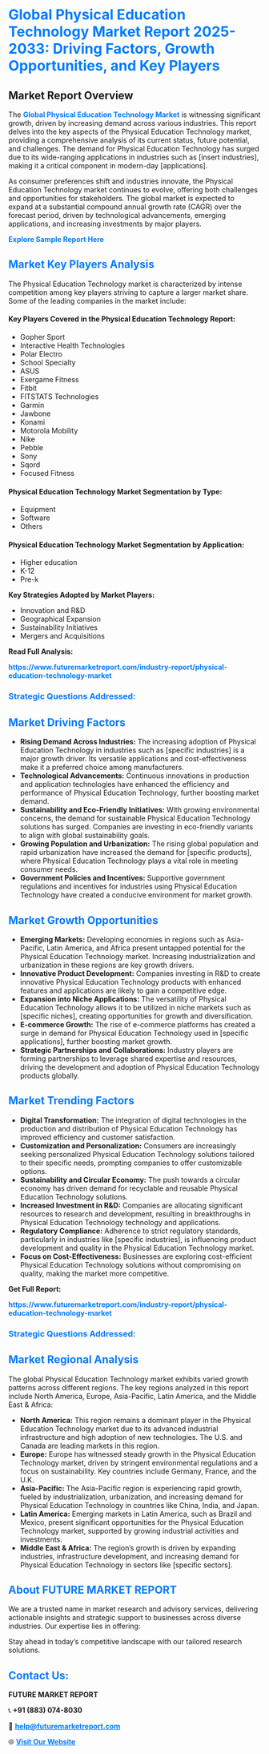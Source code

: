 <h1 style="color: #007BFF;">Global Physical Education Technology Market Report 2025-2033: Driving Factors, Growth Opportunities, and Key Players</h1>

<section id="overview">
<h2>Market Report Overview</h2>
<p>The <a href="https://www.futuremarketreport.com/industry-report/physical-education-technology-market" style="color: #007BFF; text-decoration: none;"><strong>Global Physical Education Technology Market</strong></a> is witnessing significant growth, driven by increasing demand across various industries. This report delves into the key aspects of the Physical Education Technology market, providing a comprehensive analysis of its current status, future potential, and challenges. The demand for Physical Education Technology has surged due to its wide-ranging applications in industries such as [insert industries], making it a critical component in modern-day [applications].</p>
<p>As consumer preferences shift and industries innovate, the Physical Education Technology market continues to evolve, offering both challenges and opportunities for stakeholders. The global market is expected to expand at a substantial compound annual growth rate (CAGR) over the forecast period, driven by technological advancements, emerging applications, and increasing investments by major players.</p>
</section>

<section id="overview">
<p><a href="https://www.futuremarketreport.com/request-sample/reportId=56883" style="color: #007BFF; text-decoration: none;"><strong>Explore Sample Report Here</strong></a></p>
</section>

<section id="key-players">
<h2 style="color: #007BFF;">Market Key Players Analysis</h2>
<p>The Physical Education Technology market is characterized by intense competition among key players striving to capture a larger market share. Some of the leading companies in the market include:</p>
<h4>Key Players Covered in the Physical Education Technology Report:</h4>
<ul><li>Gopher Sport</li><li>Interactive Health Technologies</li><li>Polar Electro</li><li>School Specialty</li><li>ASUS</li><li>Exergame Fitness</li><li>Fitbit</li><li>FITSTATS Technologies</li><li>Garmin</li><li>Jawbone</li><li>Konami</li><li>Motorola Mobility</li><li>Nike</li><li>Pebble</li><li>Sony</li><li>Sqord</li><li>Focused Fitness</li></ul>
<h4>Physical Education Technology Market Segmentation by Type:</h4>
<ul><li>Equipment</li><li>Software</li><li>Others</li></ul>

<h4>Physical Education Technology Market Segmentation by Application:</h4>
<ul><li>Higher education</li><li>K-12</li><li>Pre-k</li></ul>
<p><strong>Key Strategies Adopted by Market Players:</strong></p>
<ul>
<li>Innovation and R&D</li>
<li>Geographical Expansion</li>
<li>Sustainability Initiatives</li>
<li>Mergers and Acquisitions</li>
</ul>
</section>

<section>
<p><strong>Read Full Analysis: </strong></p><a href="https://www.futuremarketreport.com/industry-report/physical-education-technology-market" style="color: #007BFF; text-decoration: none;"><strong>https://www.futuremarketreport.com/industry-report/physical-education-technology-market</strong></a>
<h3 style="color: #007BFF;">Strategic Questions Addressed:</h3>
</section>

<section id="driving-factors">
<h2 style="color: #007BFF;">Market Driving Factors</h2>
<ul>
<li><strong>Rising Demand Across Industries:</strong> The increasing adoption of Physical Education Technology in industries such as [specific industries] is a major growth driver. Its versatile applications and cost-effectiveness make it a preferred choice among manufacturers.</li>
<li><strong>Technological Advancements:</strong> Continuous innovations in production and application technologies have enhanced the efficiency and performance of Physical Education Technology, further boosting market demand.</li>
<li><strong>Sustainability and Eco-Friendly Initiatives:</strong> With growing environmental concerns, the demand for sustainable Physical Education Technology solutions has surged. Companies are investing in eco-friendly variants to align with global sustainability goals.</li>
<li><strong>Growing Population and Urbanization:</strong> The rising global population and rapid urbanization have increased the demand for [specific products], where Physical Education Technology plays a vital role in meeting consumer needs.</li>
<li><strong>Government Policies and Incentives:</strong> Supportive government regulations and incentives for industries using Physical Education Technology have created a conducive environment for market growth.</li>
</ul>
</section>

<section id="growth-opportunities">
<h2 style="color: #007BFF;">Market Growth Opportunities</h2>
<ul>
<li><strong>Emerging Markets:</strong> Developing economies in regions such as Asia-Pacific, Latin America, and Africa present untapped potential for the Physical Education Technology market. Increasing industrialization and urbanization in these regions are key growth drivers.</li>
<li><strong>Innovative Product Development:</strong> Companies investing in R&D to create innovative Physical Education Technology products with enhanced features and applications are likely to gain a competitive edge.</li>
<li><strong>Expansion into Niche Applications:</strong> The versatility of Physical Education Technology allows it to be utilized in niche markets such as [specific niches], creating opportunities for growth and diversification.</li>
<li><strong>E-commerce Growth:</strong> The rise of e-commerce platforms has created a surge in demand for Physical Education Technology used in [specific applications], further boosting market growth.</li>
<li><strong>Strategic Partnerships and Collaborations:</strong> Industry players are forming partnerships to leverage shared expertise and resources, driving the development and adoption of Physical Education Technology products globally.</li>
</ul>
</section>

<section id="trending-factors">
<h2 style="color: #007BFF;">Market Trending Factors</h2>
<ul>
<li><strong>Digital Transformation:</strong> The integration of digital technologies in the production and distribution of Physical Education Technology has improved efficiency and customer satisfaction.</li>
<li><strong>Customization and Personalization:</strong> Consumers are increasingly seeking personalized Physical Education Technology solutions tailored to their specific needs, prompting companies to offer customizable options.</li>
<li><strong>Sustainability and Circular Economy:</strong> The push towards a circular economy has driven demand for recyclable and reusable Physical Education Technology solutions.</li>
<li><strong>Increased Investment in R&D:</strong> Companies are allocating significant resources to research and development, resulting in breakthroughs in Physical Education Technology technology and applications.</li>
<li><strong>Regulatory Compliance:</strong> Adherence to strict regulatory standards, particularly in industries like [specific industries], is influencing product development and quality in the Physical Education Technology market.</li>
<li><strong>Focus on Cost-Effectiveness:</strong> Businesses are exploring cost-efficient Physical Education Technology solutions without compromising on quality, making the market more competitive.</li>
</ul>
</section>

<section>
<p><strong>Get Full Report: </strong></p><a href="https://www.futuremarketreport.com/industry-report/physical-education-technology-market" style="color: #007BFF; text-decoration: none;"><strong>https://www.futuremarketreport.com/industry-report/physical-education-technology-market</strong></a>
<h3 style="color: #007BFF;">Strategic Questions Addressed:</h3>
</section>


<section id="regional-analysis">
<h2 style="color: #007BFF;">Market Regional Analysis</h2>
<p>The global Physical Education Technology market exhibits varied growth patterns across different regions. The key regions analyzed in this report include North America, Europe, Asia-Pacific, Latin America, and the Middle East & Africa:</p>
<ul>
<li><strong>North America:</strong> This region remains a dominant player in the Physical Education Technology market due to its advanced industrial infrastructure and high adoption of new technologies. The U.S. and Canada are leading markets in this region.</li>
<li><strong>Europe:</strong> Europe has witnessed steady growth in the Physical Education Technology market, driven by stringent environmental regulations and a focus on sustainability. Key countries include Germany, France, and the U.K.</li>
<li><strong>Asia-Pacific:</strong> The Asia-Pacific region is experiencing rapid growth, fueled by industrialization, urbanization, and increasing demand for Physical Education Technology in countries like China, India, and Japan.</li>
<li><strong>Latin America:</strong> Emerging markets in Latin America, such as Brazil and Mexico, present significant opportunities for the Physical Education Technology market, supported by growing industrial activities and investments.</li>
<li><strong>Middle East & Africa:</strong> The region’s growth is driven by expanding industries, infrastructure development, and increasing demand for Physical Education Technology in sectors like [specific sectors].</li>
</ul>
</section>

<footer>
<h2 style="color: #007BFF;">About FUTURE MARKET REPORT</h2>
<p>We are a trusted name in market research and advisory services, delivering actionable insights and strategic support to businesses across diverse industries. Our expertise lies in offering:</p>

<p>Stay ahead in today’s competitive landscape with our tailored research solutions.</p>

<h2 style="color: #007BFF;">Contact Us:</h2>
<p><strong>FUTURE MARKET REPORT</strong></p>
<p>📞 <strong>+91 (883) 074-8030</strong></p>
<p>📧 <strong><a href="mailto:help@futuremarketreport.com" style="color: #007BFF;">help@futuremarketreport.com</a></strong></p>
<p>🌐 <strong><a href="https://www.futuremarketreport.com/" style="color: #007BFF;">Visit Our Website</a></strong></p>
</footer>